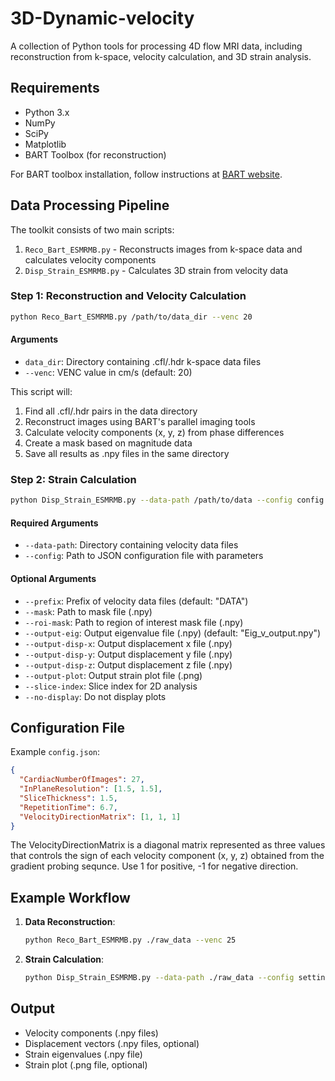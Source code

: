 # 3D-Dynamic-velocity

A collection of Python tools for processing 4D flow MRI data, including reconstruction from k-space, velocity calculation, and 3D strain analysis.

## Requirements

- Python 3.x
- NumPy
- SciPy
- Matplotlib
- BART Toolbox (for reconstruction)

For BART toolbox installation, follow instructions at [BART website](https://mrirecon.github.io/bart/).

## Data Processing Pipeline

The toolkit consists of two main scripts:

1. `Reco_Bart_ESMRMB.py` - Reconstructs images from k-space data and calculates velocity components
2. `Disp_Strain_ESMRMB.py` - Calculates 3D strain from velocity data

### Step 1: Reconstruction and Velocity Calculation

```bash
python Reco_Bart_ESMRMB.py /path/to/data_dir --venc 20
```

#### Arguments

- `data_dir`: Directory containing .cfl/.hdr k-space data files
- `--venc`: VENC value in cm/s (default: 20)

This script will:
1. Find all .cfl/.hdr pairs in the data directory
2. Reconstruct images using BART's parallel imaging tools
3. Calculate velocity components (x, y, z) from phase differences
4. Create a mask based on magnitude data
5. Save all results as .npy files in the same directory

### Step 2: Strain Calculation

```bash
python Disp_Strain_ESMRMB.py --data-path /path/to/data --config config.json
```

#### Required Arguments

- `--data-path`: Directory containing velocity data files
- `--config`: Path to JSON configuration file with parameters

#### Optional Arguments

- `--prefix`: Prefix of velocity data files (default: "DATA")
- `--mask`: Path to mask file (.npy)
- `--roi-mask`: Path to region of interest mask file (.npy)
- `--output-eig`: Output eigenvalue file (.npy) (default: "Eig_v_output.npy")
- `--output-disp-x`: Output displacement x file (.npy)
- `--output-disp-y`: Output displacement y file (.npy)
- `--output-disp-z`: Output displacement z file (.npy)
- `--output-plot`: Output strain plot file (.png)
- `--slice-index`: Slice index for 2D analysis
- `--no-display`: Do not display plots

## Configuration File

Example `config.json`:

```json
{
  "CardiacNumberOfImages": 27,
  "InPlaneResolution": [1.5, 1.5],
  "SliceThickness": 1.5,
  "RepetitionTime": 6.7,
  "VelocityDirectionMatrix": [1, 1, 1]
}
```

The VelocityDirectionMatrix is a diagonal matrix represented as three values that controls the sign of each velocity component (x, y, z) obtained from the gradient probing sequnce. Use 1 for positive, -1 for negative direction.

## Example Workflow

1. **Data Reconstruction**:
   ```bash
   python Reco_Bart_ESMRMB.py ./raw_data --venc 25
   ```

2. **Strain Calculation**:
   ```bash
   python Disp_Strain_ESMRMB.py --data-path ./raw_data --config settings.json --output-plot strain_results.png
   ```

## Output

- Velocity components (.npy files)
- Displacement vectors (.npy files, optional)
- Strain eigenvalues (.npy file)
- Strain plot (.png file, optional)
